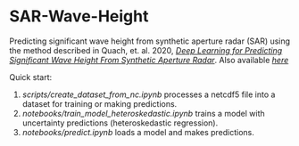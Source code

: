 # SAR-Wave-Height

Predicting significant wave height from synthetic aperture radar (SAR) using the method described in Quach, et. al. 2020, [*Deep Learning for Predicting Significant Wave Height From Synthetic Aperture Radar*](https://ieeexplore.ieee.org/document/9143500). Also available [*here*](https://authors.library.caltech.edu/104562/1/09143500.pdf)

Quick start:
1. *scripts/create_dataset_from_nc.ipynb* processes a netcdf5 file into a dataset for training or making predictions.
1. *notebooks/train_model_heteroskedastic.ipynb* trains a model with uncertainty predictions (heteroskedastic regression).
1. *notebooks/predict.ipynb* loads a model and makes predictions.



